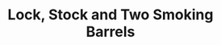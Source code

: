 ---
title: "Lock, Stock and Two Smoking Barrels"

year: 1998

director: "Guy Ritchie"

summary: "A group of friends have to pay £500.000 in a week or else"

comment: "Cockney-slinging action-comedy that revitalised the british gangster genre. Makes for a north/south comparison with Get Carter (1971)"

image: "https://media.giphy.com/media/PkimPOMOVbcMU/giphy.gif"

imdb: "https://www.imdb.com/title/tt0120735/"

quotes:
  - "Listen to this one then; you open a company called the Arse Tickler's Faggot Fan Club. You take an advert in the back page of some gay mag, advertising the latest in arse-intruding dildos, sell it a bit with, er... I dunno, 'does what no other dildo can do until now', latest and greatest in sexual technology. Guaranteed results or money back, all that bollocks. These dills cost twenty-five each; a snip for all the pleasure they are going to give the recipients. They send a cheque to the company name, nothing offensive, er, Bobbie's Bits or something, for twenty-five. You put these in the bank for two weeks and let them clear. Now this is the clever bit. Then you send back the cheques for twenty-five pounds from the real company name, Arse Tickler's Faggot Fan Club, saying sorry, we couldn't get the supply from America, they have sold out. Now you see how many of the people cash those cheques; not a single soul, because who wants his bank manager to know he tickles arses when he is not paying in cheques!"
---
